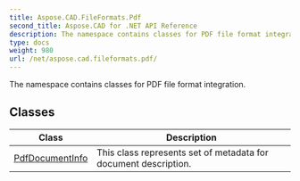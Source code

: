 ```yaml
---
title: Aspose.CAD.FileFormats.Pdf
second_title: Aspose.CAD for .NET API Reference
description: The namespace contains classes for PDF file format integration
type: docs
weight: 980
url: /net/aspose.cad.fileformats.pdf/
---
```

The namespace contains classes for PDF file format integration.

## Classes

| Class | Description |
| --- | --- |
| [PdfDocumentInfo](./pdfdocumentinfo/) | This class represents set of metadata for document description. |


